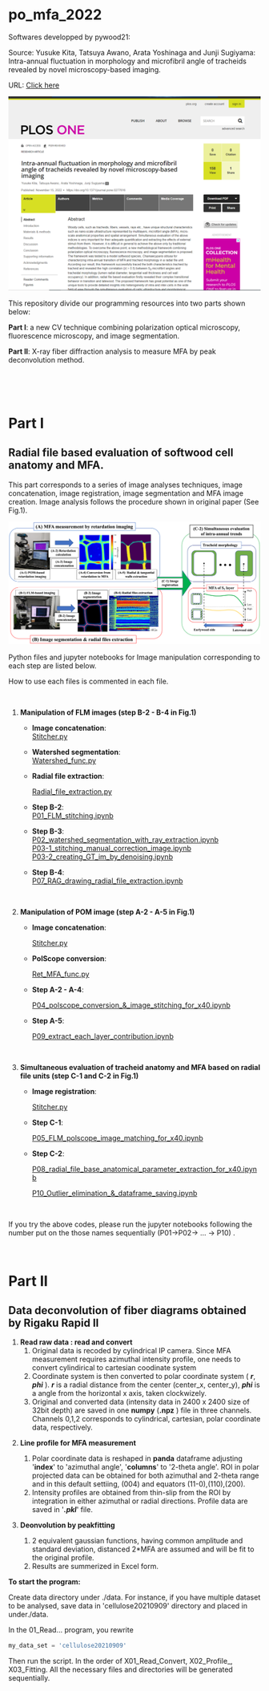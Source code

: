 # po_mfa_2022
Softwares developped by pywood21: 

Source: Yusuke Kita, Tatsuya Awano, Arata Yoshinaga and Junji Sugiyama: Intra-annual fluctuation in morphology and microfibril angle of tracheids revealed by novel microscopy-based imaging. <br>

URL: [Click here](https://journals.plos.org/plosone/article?id=10.1371/journal.pone.0277616) <br>

<img src="./img/paper_face.png" style="zoom:50%;" />



This repository divide our programming resources into two parts shown below: <br>

**Part I**: a new CV technique combining polarization optical microscopy, fluorescence microscopy, and image segmentation.<br>

**Part II**: X-ray fiber diffraction analysis to measure MFA by peak deconvolution method.<br>

&nbsp;



&nbsp;

# Part I

## Radial file based evaluation of softwood cell anatomy and MFA.

This part corresponds to a series of image analyses techniques, image concatenation, image registration, image segmentation and MFA image creation.  Image analysis follows the procedure shown in original paper (See Fig.1).<br>

<img src="./img/Fig.1.png" style="zoom:50%;" /><br>

Python files and jupyter notebooks for Image manipulation corresponding to each step are listed below. <br>

How to use each files is commented in each file.<br>

&nbsp;

1. **Manipulation of FLM images (step B-2 - B-4 in Fig.1)** <br>

   - **Image concatenation**:<br>[Stitcher.py](./common/Stitcher.py)<br>

   - **Watershed segmentation**: <br> [Watershed_func.py](./common/Watershed_func.py)<br>

   - **Radial file extraction**: <br>

     [Radial_file_extraction.py](./common/Radial_file_extraction.py) <br>

   - **Step B-2**:<br> [P01_FLM_stitching.ipynb](./jupyternotebooks/POM&FLM/P01_FLM_stitching.ipynb)<br>

   - **Step B-3**:<br>[P02_watershed_segmentation_with_ray_extraction.ipynb](./jupyternotebooks/POM&FLM/P02_watershed_segmentation_with_ray_extraction.ipynb)<br>[P03-1_stitching_manual_correction_image.ipynb](./jupyter_notebooks/POM&FLM/P03-1_stitching_manual_correction_image.ipynb)<br>[P03-2_creating_GT_im_by_denoising.ipynb](./jupyter_notebooks/POM&FLM/P03-2_creating_GT_im_by_denoising.ipynb)<br>

   - **Step B-4**:<br>[P07_RAG_drawing_radial_file_extraction.ipynb](./jupyternotebooks/POM&FLM/P07_RAG_drawing_radial_file_extraction.ipynb)<br>

&nbsp;

2. **Manipulation of POM image (step A-2 - A-5 in Fig.1)** <br>

   - **Image concatenation**: <br>

     [Stitcher.py](./common/Stitcher.py)<br>

   - **PolScope conversion**: <br>

     [Ret_MFA_func.py](./common/Ret_MFA_func.py) <br>

   - **Step A-2 - A-4**: <br>

     [P04_polscope_conversion_&_image_stitching_for_x40.ipynb](./jupyter_notebooks/POM%26FLM/P04_polscope_conversion_%26_image_stitching_for_x40.ipynb)<br>

   - **Step A-5**:

     [P09_extract_each_layer_contribution.ipynb](./jupyter_notebooks/POM&FLM/P09_extract_each_layer_contribution.ipynb)<br>

&nbsp;

3. **Simultaneous evaluation of tracheid anatomy and MFA based on radial file units (step C-1 and C-2 in Fig.1)** <br>

   - **Image registration**: <br>

     [Stitcher.py](./common/Stitcher.py)<br>

   - **Step C-1**:<br>

     [P05_FLM_polscope_image_matching_for_x40.ipynb](./jupyter_notebooks/POM&FLM/P05_FLM_polscope_image_matching_for_x40.ipynb)<br>

   - **Step C-2**:<br>

     [P08_radial_file_base_anatomical_parameter_extraction_for_x40.ipynb](./jupyter_notebooks/POM&FLM/P08_radial_file_base_anatomical_parameter_extraction_for_x40.ipynb)<br>

     [P10_Outlier_elimination_&_dataframe_saving.ipynb](./jupyter_notebooks/POM&FLM/P10_Outlier_elimination_%26_dataframe_saving.ipynb)<br>

&nbsp;

If you try the above codes, please run the jupyter notebooks following the number put on the those names sequentially (P01->P02-> ... -> P10) .<br>

&nbsp;

# Part II

## Data deconvolution of fiber diagrams obtained by Rigaku Rapid II 



1) **Read raw data  : read and convert**
   1) Original data is recoded by cylindrical IP camera. Since MFA measurement requires azimuthal intensity profile, one needs to convert cylindirical to cartesian coodinate system
   2) Coordinate system is then converted to polar coordinate system ( ***r***, ***phi*** ). ***r*** is a radial distance from the center (center_x, center_y), ***phi*** is a angle from the horizontal x axis, taken clockwizely.
   3) Original and converted data (intensity data in 2400 x 2400 size of 32bit depth) are saved in one **numpy** (**.npz** ) file in three channels. Channels 0,1,2 corresponds to cylindrical, cartesian, polar coordinate data, respectively.

2. **Line profile for MFA measurement**
   1. Polar coordinate data is reshaped in **panda** dataframe adjusting '**index**' to 'azimuthal angle', '**columns**' to '2-theta angle'. ROI in polar projected data can be obtained for both azimuthal and 2-theta range and in this default settiing, (004) and equators (11-0),(110),(200).  
   2. Intensity profiles are obtained from thin-slip from the ROI by integration in either azimuthal or radial directions. Profile data are saved in '***.pkl***' file.

3. **Deonvolution by peakfitting**
   1. 2 equivalent gaussian functions, having common amplitude and standard deviation, distanced 2*MFA are assumed and will be fit to the original profile.
   2. Results are summerized in Excel form.



**To start the program:**

Create data directory under ./data. For instance, if you have multiple dataset to be analysed, save data in 'cellulose20210909' directory and placed in under./data.

In the 01_Read... program, you rewrite

```python
my_data_set = 'cellulose20210909'
```

Then run the script. In the order of X01_Read_Convert, X02_Profile_, X03_Fitting. All the necessary files and directories will be generated sequentially.
